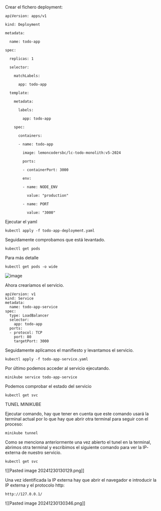 Crear el fichero deployment:

```
apiVersion: apps/v1

kind: Deployment

metadata:

  name: todo-app

spec:

  replicas: 1

  selector:

    matchLabels:

      app: todo-app

  template:

    metadata:

      labels:

        app: todo-app

    spec:

      containers:

      - name: todo-app

        image: lemoncodersbc/lc-todo-monolith:v5-2024

        ports:

        - containerPort: 3000

        env:

        - name: NODE_ENV

          value: "production"

        - name: PORT

          value: "3000"
```


Ejecutar el yaml
```
kubectl apply -f todo-app-deployment.yaml

```

Seguidamente comprobamos que está levantado.

```
kubectl get pods

```

Para más detalle
```
kubectl get pods -o wide
```

![image](https://github.com/user-attachments/assets/14b80e7c-4ba5-4f0c-adec-75768a47ca28)




Ahora crearíamos el servicio.

```
apiVersion: v1
kind: Service
metadata:
  name: todo-app-service
spec:
  type: LoadBalancer
  selector:
    app: todo-app
  ports:
  - protocol: TCP
    port: 80
    targetPort: 3000

```

Seguidamente aplicamos el manifiesto y levantamos el servicio.

```
kubectl apply -f todo-app-service.yaml

```

Por último podemos acceder al servicio ejecutando.
```
minikube service todo-app-service

```

Podemos comprobar el estado del servicio
```
kubectl get svc
```


TUNEL MINIKUBE

Ejecutar comando, hay que tener en cuenta que este comando usará la terminal actual por lo que hay que abrir otra terminal para seguir con el proceso:
```
minikube tunnel

```


Como se menciona anteriormente una vez abierto el tunel en la terminal, abrimos otra terminal y escribimos el siguiente comando para ver la IP- externa de nuestro servicio.

```
kubectl get svc

```

![[Pasted image 20241230130129.png]]

Una vez identificada la IP externa hay que abrir el navegador e introducir la IP externa y el protocolo http:
```
http://127.0.0.1/
```
![[Pasted image 20241230130346.png]]
